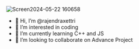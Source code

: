 
![Screen2024-05-22 160658](https://github.com/rajendraxettri/rajendraxettri/assets/143806308/b2bcc337-3bd8-4126-9c2e-e03ebe42c0ff)



- 👋 Hi, I’m @rajendraxettri
- 👀 I’m interested in coding 
- 🌱 I’m currently learning C++ and JS
- 💞️ I’m looking to collaborate on Advance Project


